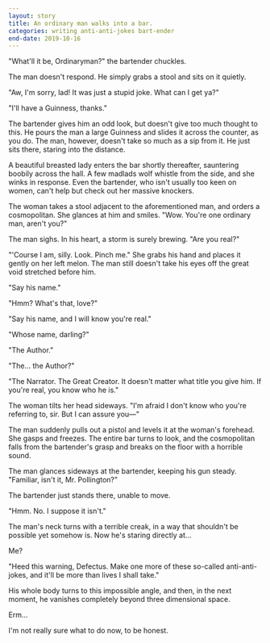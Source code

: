 ```yaml
---
layout: story
title: An ordinary man walks into a bar.
categories: writing anti-anti-jokes bart-ender
end-date: 2019-10-16
---
```


"What'll it be, Ordinaryman?" the bartender chuckles.

The man doesn't respond. He simply grabs a stool and sits on it quietly.

"Aw, I'm sorry, lad! It was just a stupid joke. What can I get ya?"

"I'll have a Guinness, thanks."

The bartender gives him an odd look, but doesn't give too much thought to this. He pours the man a large Guinness and slides it across the counter, as you do. The man, however, doesn't take so much as a sip from it. He just sits there, staring into the distance.

A beautiful breasted lady enters the bar shortly thereafter, sauntering boobily across the hall. A few madlads wolf whistle from the side, and she winks in response. Even the bartender, who isn't usually too keen on women, can't help but check out her massive knockers.

The woman takes a stool adjacent to the aforementioned man, and orders a cosmopolitan. She glances at him and smiles. "Wow. You're one ordinary man, aren't you?"

The man sighs. In his heart, a storm is surely brewing. "Are you real?"

"'Course I am, silly. Look. Pinch me." She grabs his hand and places it gently on her left melon. The man still doesn't take his eyes off the great void stretched before him.

"Say his name."

"Hmm? What's that, love?"

"Say his name, and I will know you're real."

"Whose name, darling?"

"The Author."

"The… the Author?"

"The Narrator. The Great Creator. It doesn't matter what title you give him. If you're real, you know who he is."

The woman tilts her head sideways. "I'm afraid I don't know who you're referring to, sir. But I can assure you—"

The man suddenly pulls out a pistol and levels it at the woman's forehead. She gasps and freezes. The entire bar turns to look, and the cosmopolitan falls from the bartender's grasp and breaks on the floor with a horrible sound.

The man glances sideways at the bartender, keeping his gun steady. "Familiar, isn't it, Mr. Pollington?"

The bartender just stands there, unable to move.

"Hmm. No. I suppose it isn't."

The man's neck turns with a terrible creak, in a way that shouldn't be possible yet somehow is. Now he's staring directly at…

Me?

"Heed this warning, Defectus. Make one more of these so-called anti-anti-jokes, and it'll be more than lives I shall take."

His whole body turns to this impossible angle, and then, in the next moment, he vanishes completely beyond three dimensional space.

Erm…

I'm not really sure what to do now, to be honest.